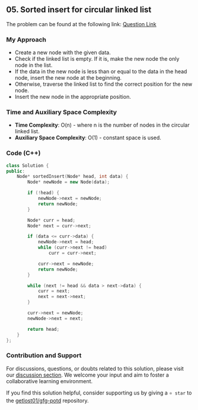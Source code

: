 ## 05. Sorted insert for circular linked list
The problem can be found at the following link: [Question Link](https://www.geeksforgeeks.org/problems/sorted-insert-for-circular-linked-list/1)

### My Approach
- Create a new node with the given data.
-  Check if the linked list is empty. If it is, make the new node the only node in the list.
- If the data in the new node is less than or equal to the data in the head node, insert the new node at the beginning.
- Otherwise, traverse the linked list to find the correct position for the new node.
- Insert the new node in the appropriate position.

### Time and Auxiliary Space Complexity
- **Time Complexity**: O(n) - where n is the number of nodes in the circular linked list.
- **Auxiliary Space Complexity**: O(1) - constant space is used.

### Code (C++)
```cpp
class Solution {
public:
    Node* sortedInsert(Node* head, int data) {
        Node* newNode = new Node(data);

        if (!head) {
            newNode->next = newNode;
            return newNode;
        }

        Node* curr = head;
        Node* next = curr->next;

        if (data <= curr->data) {
            newNode->next = head;
            while (curr->next != head)
                curr = curr->next;

            curr->next = newNode;
            return newNode;
        }

        while (next != head && data > next->data) {
            curr = next;
            next = next->next;
        }

        curr->next = newNode;
        newNode->next = next;

        return head;
    }
};
```

### Contribution and Support
For discussions, questions, or doubts related to this solution, please visit our [discussion section](https://github.com/getlost01/gfg-potd/discussions). We welcome your input and aim to foster a collaborative learning environment.

If you find this solution helpful, consider supporting us by giving a `⭐ star` to the [getlost01/gfg-potd](https://github.com/getlost01/gfg-potd) repository.